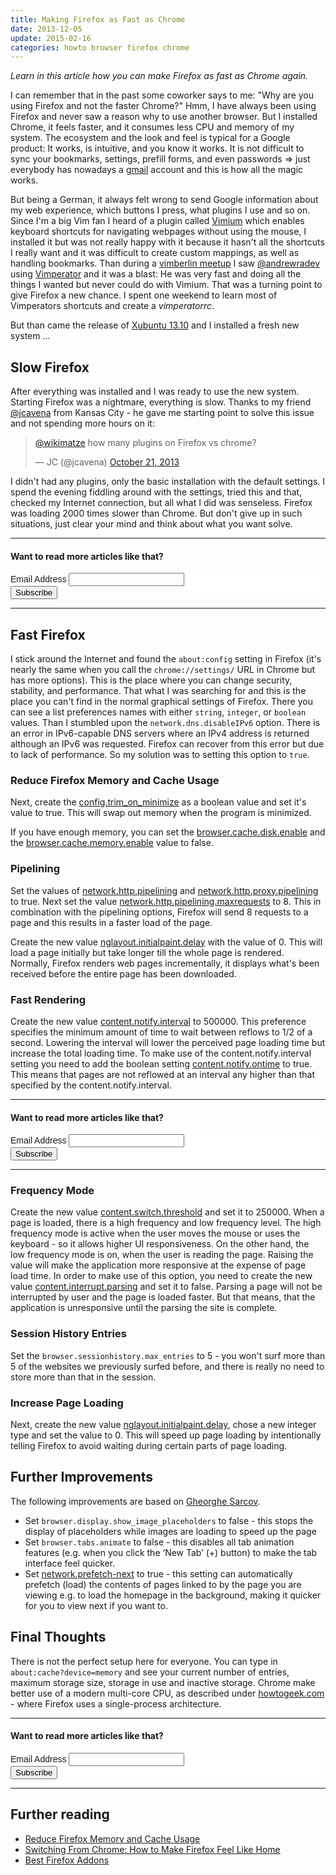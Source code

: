 ```yaml
---
title: Making Firefox as Fast as Chrome
date: 2013-12-05
update: 2015-02-16
categories: howto browser firefox chrome
---
```


*Learn in this article how you can make Firefox as fast as Chrome again.*

I can remember that in the past some coworker says to me: "Why are you using Firefox and not the faster Chrome?" Hmm, I have always been using Firefox and never saw a reason why to use another browser. But I installed Chrome, it feels faster, and it consumes less CPU and memory of my system. The ecosystem and the look and feel is typical for a Google product: It works, is intuitive, and you know it works. It is not difficult to sync your bookmarks, settings, prefill forms, and even passwords => just everybody has nowadays a [gmail](https://mail.google.com) account and this is how all the magic works.


But being a German, it always felt wrong to send Google information about my web experience, which buttons I press, what plugins I use and so on. Since I'm a big Vim fan I heard of a plugin called [Vimium](https://chrome.google.com/webstore/detail/vimium/dbepggeogbaibhgnhhndojpepiihcmeb?hl=en) which enables keyboard shortcuts for navigating webpages without using the mouse, I installed it but was not really happy with it because it hasn't all the shortcuts I really want and it was difficult to create custom mappings, as well as handling bookmarks. Than during a [vimberlin meetup](http://vimberlin.de/) I saw [@andrewradev](https://twitter.com/andrewradev) using [Vimperator](http://www.vimperator.org/vimperator) and it was a blast: He was very fast and doing all the things I wanted but never could do with Vimium. That was a turning point to give Firefox a new chance. I spent one weekend to learn most of Vimperators shortcuts and create a *vimperatorrc*.


But than came the release of [Xubuntu 13.10](http://xubuntu.org/news/saucy-salamander-final/) and I installed a fresh new system ...


## Slow Firefox

After everything was installed and I was ready to use the new system. Starting Firefox was a nightmare, everything is slow. Thanks to my friend [@jcavena](https://twitter.com/jcavena) from Kansas City - he gave me starting point to solve this issue and not spending more hours on it:


<blockquote class="twitter-tweet"><p><a href="https://twitter.com/wikimatze">@wikimatze</a> how many plugins on Firefox vs chrome?</p>&mdash; JC (@jcavena) <a href="https://twitter.com/jcavena/statuses/392387457745821696">October 21, 2013</a></blockquote>
<script async src="//platform.twitter.com/widgets.js" charset="utf-8"></script>


I didn't had any plugins, only the basic installation with the default settings. I spend the evening fiddling around with the settings, tried this and that, checked my Internet connection, but all what I did was senseless. Firefox was loading 2000 times slower than Chrome. But don't give up in such situations, just clear your mind and think about what you want solve.


<hr>
<div class="default alert">
  <h4>Want to read more articles like that?</h4>
  <link href="//cdn-images.mailchimp.com/embedcode/classic-10_7.css" rel="stylesheet" type="text/css">
  <style type="text/css">
    #mc_embed_signup{background:#fff; clear:left; font:14px Helvetica,Arial,sans-serif; }
    /* Add your own MailChimp form style overrides in your site stylesheet or in this style block.
       We recommend moving this block and the preceding CSS link to the HEAD of your HTML file. */
  </style>
  <div id="mc_embed_signup">
  <form action="//wikimatze.us6.list-manage.com/subscribe/post?u=4010f8ce18503766e176536f1&amp;id=863c3ac16a" method="post" id="mc-embedded-subscribe-form" name="mc-embedded-subscribe-form" class="validate" target="_blank" novalidate>
    <div id="mc_embed_signup_scroll">
    <div class="mc-field-group">
      <label for="mce-EMAIL">Email Address </label>
      <input type="email" value="" name="EMAIL" class="required email" id="mce-EMAIL">
    </div>
    <div id="mce-responses" class="clear">
      <div class="response" id="mce-error-response" style="display:none"></div>
      <div class="response" id="mce-success-response" style="display:none"></div>
    </div>
      <div style="position: absolute; left: -5000px;" aria-hidden="true"><input type="text" name="b_4010f8ce18503766e176536f1_863c3ac16a" tabindex="-1" value=""></div>
      <div class="clear"><input type="submit" value="Subscribe" name="subscribe" id="mc-embedded-subscribe" class="button"></div>
    </div>
  </form>
  </div>
</div>
<hr>

## Fast Firefox

I stick around the Internet and found the `about:config` setting in Firefox (it's nearly the same when you call the `chrome://settings/` URL in Chrome but has more options). This is the place where you can change security, stability, and performance. That what I was searching for and this is the place you can't find in the normal graphical settings of Firefox. There you can see a list preferences names with either `string`, `integer`, or `boolean` values. Than I stumbled upon the `network.dns.disableIPv6` option. There is an error in IPv6-capable DNS servers where an IPv4 address is returned although an IPv6 was requested. Firefox can recover from this error but due to lack of performance. So my solution was to setting this option to `true`.


### Reduce Firefox Memory and Cache Usage

Next, create the [config.trim_on_minimize](http://kb.mozillazine.org/Config.trim_on_minimize "config.trim_on_minimize")
as a boolean value and set it's value to true. This will swap out memory when the program is minimized.


If you have enough memory, you can set the [browser.cache.disk.enable](http://kb.mozillazine.org/Browser.cache.disk.enable
"browser.cache.disk.enable") and the [browser.cache.memory.enable](http://kb.mozillazine.org/Browser.cache.memory.enable "browser.cache.memory.enable") value to false.


### Pipelining

Set the values of [network.http.pipelining](http://kb.mozillazine.org/Network.http.pipelining) and [network.http.proxy.pipelining](http://kb.mozillazine.org/Network.http.proxy.pipelining) to true. Next set the value [network.http.pipelining.maxrequests](http://kb.mozillazine.org/Network.http.pipelining.maxrequests) to 8. This in combination with the pipelining options, Firefox will send 8 requests to a page and this results in a faster load of the page.


Create the new value [nglayout.initialpaint.delay](http://kb.mozillazine.org/Nglayout.initialpaint.delay) with the value of 0. This will load a page initially but take longer till the whole page is rendered. Normally, Firefox renders web pages incrementally, it displays what's been received before the entire page has been downloaded.


### Fast Rendering

Create the new value [content.notify.interval](http://kb.mozillazine.org/Content.notify.interval) to 500000. This preference specifies the minimum amount of time to wait between reflows to 1/2 of a second. Lowering the interval will lower the perceived page loading time but increase the total loading time. To make use of the content.notify.interval setting you need to add the boolean setting [content.notify.ontime](http://kb.mozillazine.org/Content.notify.ontimer) to true. This means that pages are not reflowed at an interval any higher than that specified by the content.notify.interval.


<hr>
<div class="default alert">
  <h4>Want to read more articles like that?</h4>
  <link href="//cdn-images.mailchimp.com/embedcode/classic-10_7.css" rel="stylesheet" type="text/css">
  <style type="text/css">
    #mc_embed_signup{background:#fff; clear:left; font:14px Helvetica,Arial,sans-serif; }
    /* Add your own MailChimp form style overrides in your site stylesheet or in this style block.
       We recommend moving this block and the preceding CSS link to the HEAD of your HTML file. */
  </style>
  <div id="mc_embed_signup">
  <form action="//wikimatze.us6.list-manage.com/subscribe/post?u=4010f8ce18503766e176536f1&amp;id=863c3ac16a" method="post" id="mc-embedded-subscribe-form" name="mc-embedded-subscribe-form" class="validate" target="_blank" novalidate>
    <div id="mc_embed_signup_scroll">
    <div class="mc-field-group">
      <label for="mce-EMAIL">Email Address </label>
      <input type="email" value="" name="EMAIL" class="required email" id="mce-EMAIL">
    </div>
    <div id="mce-responses" class="clear">
      <div class="response" id="mce-error-response" style="display:none"></div>
      <div class="response" id="mce-success-response" style="display:none"></div>
    </div>
      <div style="position: absolute; left: -5000px;" aria-hidden="true"><input type="text" name="b_4010f8ce18503766e176536f1_863c3ac16a" tabindex="-1" value=""></div>
      <div class="clear"><input type="submit" value="Subscribe" name="subscribe" id="mc-embedded-subscribe" class="button"></div>
    </div>
  </form>
  </div>
</div>
<hr>


### Frequency Mode

Create the new value [content.switch.threshold](http://kb.mozillazine.org/Content.switch.threshold) and set it to 250000. When a page is loaded, there is a high frequency and low frequency level. The high frequency mode is active when the user moves the mouse or uses the keyboard - so it allows higher UI responsiveness. On the other hand, the low frequency mode is on, when the user is reading the page. Raising the value will make the application more responsive at the expense of page load time. In order to make use of this option, you need to create the new value [content.interrupt.parsing](http://kb.mozillazine.org/Content.interrupt.parsing) and set it to false. Parsing a page will not be interrupted by user and the page is loaded faster. But that means, that the application is unresponsive until the parsing the site is complete.


### Session History Entries

Set the `browser.sessionhistory.max_entries` to 5 - you won't surf more than 5 of the websites we previously surfed before, and there is really no need to store more than that in the session.


### Increase Page Loading

Next, create the new value [nglayout.initialpaint.delay](http://kb.mozillazine.org/Nglayout.initialpaint.delay "nglayout.initialpaint.delay"), chose a new integer type and set the value to 0. This will speed up page loading by intentionally telling Firefox to avoid waiting during certain parts of page loading.


## Further Improvements

The following improvements are based on [Gheorghe Sarcov](http://www.gheorghesarcov.ga/ "Gheorghe Sarcov").


- Set `browser.display.show_image_placeholders` to false - this stops the display of placeholders while images are loading to speed up the page
- Set `browser.tabs.animate` to false - this disables all tab animation features (e.g.  when you click the ‘New Tab’ (+) button) to make the tab interface feel quicker.
- Set [network.prefetch-next](http://kb.mozillazine.org/Network.prefetch-next "network.prefetch-next") to true - this setting can automatically prefetch (load) the contents of pages linked to by the page you are viewing e.g. to load the homepage in the background, making it quicker for you to view next if you want to.


## Final Thoughts

There is not the perfect setup here for everyone. You can type in `about:cache?device=memory` and see your current number of entries, maximum storage size, storage in use and inactive storage. Chrome make better use of a modern multi-core CPU, as described under [howtogeek.com](http://www.howtogeek.com/165264/heres-why-firefox-is-still-years-behind-google-chrome/ "howtogeek.com") - where Firefox uses a single-process architecture.


<hr>
<div class="default alert">
  <h4>Want to read more articles like that?</h4>
  <link href="//cdn-images.mailchimp.com/embedcode/classic-10_7.css" rel="stylesheet" type="text/css">
  <style type="text/css">
    #mc_embed_signup{background:#fff; clear:left; font:14px Helvetica,Arial,sans-serif; }
    /* Add your own MailChimp form style overrides in your site stylesheet or in this style block.
       We recommend moving this block and the preceding CSS link to the HEAD of your HTML file. */
  </style>
  <div id="mc_embed_signup">
  <form action="//wikimatze.us6.list-manage.com/subscribe/post?u=4010f8ce18503766e176536f1&amp;id=863c3ac16a" method="post" id="mc-embedded-subscribe-form" name="mc-embedded-subscribe-form" class="validate" target="_blank" novalidate>
    <div id="mc_embed_signup_scroll">
    <div class="mc-field-group">
      <label for="mce-EMAIL">Email Address </label>
      <input type="email" value="" name="EMAIL" class="required email" id="mce-EMAIL">
    </div>
    <div id="mce-responses" class="clear">
      <div class="response" id="mce-error-response" style="display:none"></div>
      <div class="response" id="mce-success-response" style="display:none"></div>
    </div>
      <div style="position: absolute; left: -5000px;" aria-hidden="true"><input type="text" name="b_4010f8ce18503766e176536f1_863c3ac16a" tabindex="-1" value=""></div>
      <div class="clear"><input type="submit" value="Subscribe" name="subscribe" id="mc-embedded-subscribe" class="button"></div>
    </div>
  </form>
  </div>
</div>
<hr>

## Further reading

- [Reduce Firefox Memory and Cache Usage](http://www.davidtan.org/tips-reduce-firefox-memory-cache-usage/ "Reduce Firefox Memory and Cache Usage")
- [Switching From Chrome: How to Make Firefox Feel Like Home](http://www.makeuseof.com/tag/switching-from-chrome-make-firefox-feel-like-home/ "Switching From Chrome: How to Make Firefox Feel Like Home")
- [Best Firefox Addons](http://www.makeuseof.com/tag/best-firefox-addons/ "Best Firefox Addons")

